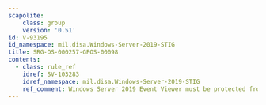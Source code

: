 ```yaml
---
scapolite:
    class: group
    version: '0.51'
id: V-93195
id_namespace: mil.disa.Windows-Server-2019-STIG
title: SRG-OS-000257-GPOS-00098
contents:
  - class: rule_ref
    idref: SV-103283
    idref_namespace: mil.disa.Windows-Server-2019-STIG
    ref_comment: Windows Server 2019 Event Viewer must be protected from una ...
---
```


